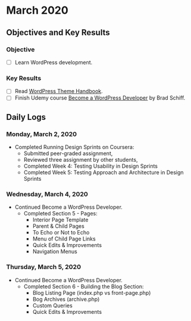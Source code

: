 # March 2020

## Objectives and Key Results

### Objective
- [ ] Learn WordPress development.

### Key Results
- [ ] Read [WordPress Theme Handbook]((https://developer.wordpress.org/themes/)).
- [ ] Finish Udemy course [Become a WordPress Developer](https://www.udemy.com/course/become-a-wordpress-developer-php-javascript/) by Brad Schiff.

## Daily Logs

### Monday, March 2, 2020
- Completed Running Design Sprints on Coursera:
  - Submitted peer-graded assignment,
  - Reviewed three assignment by other students,
  - Completed Week 4: Testing Usability in Design Sprints
  - Completed Week 5: Testing Approach and Architecture in Design Sprints

### Wednesday, March 4, 2020
- Continued Become a WordPress Developer.
  - Completed Section 5 - Pages:
    - Interior Page Template
    - Parent & Child Pages
    - To Echo or Not to Echo
    - Menu of Child Page Links
    - Quick Edits & Improvements
    - Navigation Menus

### Thursday, March 5, 2020
- Continued Become a WordPress Developer.
  - Completed Section 6 - Building the Blog Section:
    - Blog Listing Page (index.php vs front-page.php)
    - Bog Archives (archive.php)
    - Custom Queries
    - Quick Edits & Improvements
